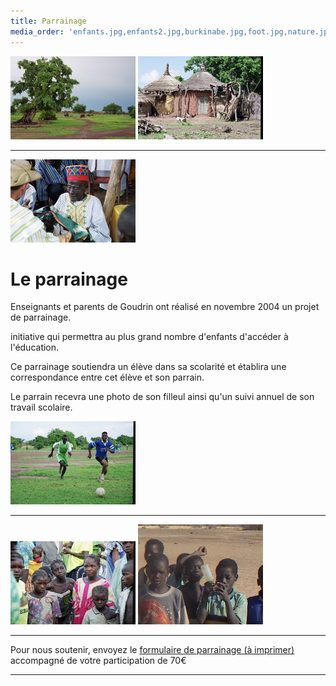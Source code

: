 ```yaml
---
title: Parrainage
media_order: 'enfants.jpg,enfants2.jpg,burkinabe.jpg,foot.jpg,nature.jpg,cases.jpg,soutien.pdf'
---
```


![](nature.jpg) ![](cases.jpg)

----
![](burkinabe.jpg)
# Le parrainage

Enseignants et parents de Goudrin ont réalisé en novembre 2004 un projet de parrainage.

initiative qui permettra au plus grand nombre d'enfants d'accéder à l'éducation.

Ce parrainage soutiendra un élève dans sa scolarité et établira une correspondance entre cet élève
et son parrain.

Le parrain recevra une photo de son filleul ainsi qu'un suivi annuel de son travail scolaire.

![](foot.jpg) 

----
![](enfants.jpg) ![](enfants2.jpg)

----
Pour nous soutenir, envoyez le [formulaire de parrainage (à imprimer)](soutien.pdf) accompagné de votre participation de 70€

----